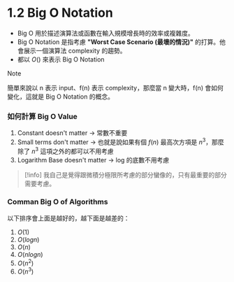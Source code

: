 # **1.2 Big O Notation**

- Big O 用於描述演算法或函數在輸入規模增長時的效率或複雜度。
- Big O Notation 是指考慮 **"Worst Case Scenario (最壞的情況)"** 的打算。他會展示一個演算法 complexity 的趨勢。
- 都以 $O()$ 來表示 Big O Notation

> [!note]
> 簡單來說以 n 表示 input、f(n) 表示 complexity，那麼當 n 變大時，f(n) 會如何變化，這就是 Big O Notation 的概念。

### 如何計算 Big O Value

1. Constant doesn't matter -> 常數不重要
2. Small terms don't matter -> 也就是說如果有個 $f(n)$ 最高次方項是 $n^3$，那麼除了 $n^3$ 這項之外的都可以不用考慮
3. Logarithm Base doesn't matter -> log 的底數不用考慮

> [!info]
> 我自己是覺得跟微積分極限所考慮的部分蠻像的，只有最重要的部分需要考慮。

### Comman Big O of Algorithms

以下排序會上面是越好的，越下面是越差的：

1. $O(1)$
2. $O(logn)$
3. $O(n)$
4. $O(nlogn)$
5. $O(n^2)$
6. $O(n^3)$
